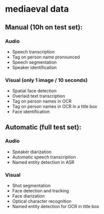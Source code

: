 mediaeval data
==============


## Manual (10h on test set):

### Audio
 - Speech transcription
 - Tag on person name pronounced
 - Speech segmentation
 - Speaker identification 

### Visual (only 1 image / 10 seconds)
 - Spatial face detection
 - Overlaid text transcription
 - Tag on person names in OCR 
 - Tag on person names in OCR in a title box
 - Face identification

## Automatic (full test set):

### Audio
- Speaker diarization
- Automatic speech transcription
- Named entity detection in ASR

### Visual
- Shot segmentation
- Face detection and tracking
- Face diarization
- Optical character recognition
- Named entity detection for OCR in title box

